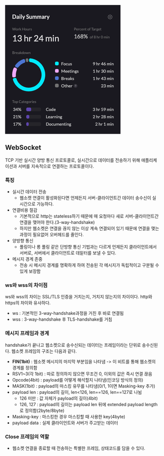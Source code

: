 <img src="/Tracking_Time/2_Feb/250218.png">

## WebSocket
TCP 기반 실시간 양방 통신 프로토콜로, 실시간으로 데이터를 전송하기 위해 애플리케이션과 서버를 지속적으로 연결하는 프로토콜이다.

### 특징
- 실시간 데이터 전송
  - 웹소켓 연결이 활성화된다면 언제든지 서버-클라이언트간 데이터 송수신이 실시간으로 가능하다.
- 연결비용 절감
  - 기본적으로 http는 stateless하기 때문에 매 요청마다 새로 서버-클라이언트간 연결을 맺어야 한다.(3-way-handshake)
  - 하지만 웹소켓은 연결을 끊지 않는 이상 계속 연결되어 있기 때문에 연결을 맺는 과정이 필요없어 오버헤드를 줄인다. 
- 양방향 통신
  - 풀링이나 롱 풀링 같은 단방향 통신 기법과는 다르게 언제든지 클라이언트에서 서버로, 서버에서 클라이언트로 데잍터를 보낼 수 있다.
- 메시지 경계 존중
  - 전송 시 메시지 경계를 명확하게 하여 전송된 각 메시지가 독립적이고 구분될 수 있게 보장함

### ws와 wss의 차이점
ws와 wss의 차이는 SSL/TLS 인증을 거치는지, 거치지 않는지의 차이이다. http와 https의 차이와 유사하다.
- ws : 기본적인 3-way-handshake과정을 거친 후 바로 연결됨
- wss : 3-way-handshake 후 TLS-handshake를 거침

### 메시지 프레임과 경계
handshake가 끝나고 웹소켓으로 송수신되는 데이터는 프레임이라는 단위로 송수신된다. 웹소켓 프레임의 구조는 다음과 같다.
- **FIN(1bit)** : 웹소켓 메시지의 마지막 부분임을 나타냄 -> 이 비트를 통해 웹소켓의 경계를 정의함
- RSV1~3(각 1bit) : 따로 정의하지 않으면 무조건 0, 이외의 값은 즉시 연결 끊음
- Opcode(4bit) : payload를 어떻게 해석할지 나타냄(인코딩 방식의 정의)
- MASK(1bit) : payload의 마스킹 유무를 나타냄(0/1, 1이면 Masking-key 추가)
- payload len : payload의 길이, len<126, len==126, len==127로 나뉨
  - 126 미만 : 값 자체가 payload의 길이(4bit)
  - 126, 127 : payload의 길이는 payload len 뒤에 extended payload length로 정의함(2byte/8byte)
- Masking-key : 마스킹한 경우 마스킹할 때 사용한 key(4byte)
- payload data : 실제 클라이언트와 서버가 주고받는 데이터

### Close 프레임의 역할
- 웹소켓 연결을 종료할 때 전송하는 특별한 프레임, 상태코드를 담을 수 있다.